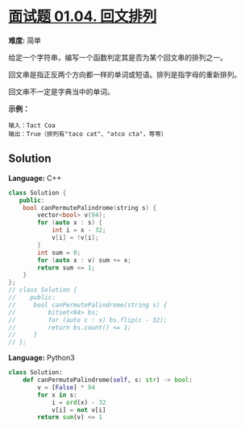 # [面试题 01.04. 回文排列](https://leetcode-cn.com/problems/palindrome-permutation-lcci/)

**难度:** 简单

给定一个字符串，编写一个函数判定其是否为某个回文串的排列之一。

回文串是指正反两个方向都一样的单词或短语。排列是指字母的重新排列。

回文串不一定是字典当中的单词。



 **示例：** 

```
输入：Tact Coa
输出：True（排列有"taco cat"、"atco cta"，等等）
```

## Solution


**Language:** C++
```C++
class Solution {
   public:
    bool canPermutePalindrome(string s) {
        vector<bool> v(94);
        for (auto x : s) {
            int i = x - 32;
            v[i] = !v[i];
        }
        int sum = 0;
        for (auto x : v) sum += x;
        return sum <= 1;
    }
};
// class Solution {
//    public:
//     bool canPermutePalindrome(string s) {
//         bitset<94> bs;
//         for (auto c : s) bs.flip(c - 32);
//         return bs.count() <= 1;
//     }
// };
```

**Language:** Python3
```Python
class Solution:
    def canPermutePalindrome(self, s: str) -> bool:
        v = [False] * 94
        for x in s:
            i = ord(x) - 32
            v[i] = not v[i]
        return sum(v) <= 1

```